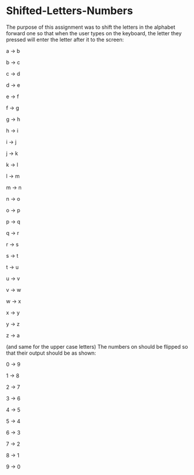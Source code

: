 # Shifted-Letters-Numbers

The purpose of this assignment was to shift the letters in the alphabet forward one so that when the user types on the keyboard, 
the letter they pressed will enter the letter after it to the screen:

a -> b

b -> c

c -> d

d -> e

e -> f

f -> g

g -> h

h -> i

i -> j

j -> k

k -> l 

l -> m

m -> n

n -> o

o -> p

p -> q

q -> r

r -> s

s -> t

t -> u

u -> v

v -> w

w -> x

x -> y

y -> z

z -> a

(and same for the upper case letters)
The numbers on should be flipped so that their output should be as shown:

0 -> 9

1 -> 8

2 -> 7

3 -> 6

4 -> 5

5 -> 4

6 -> 3

7 -> 2

8 -> 1

9 -> 0
